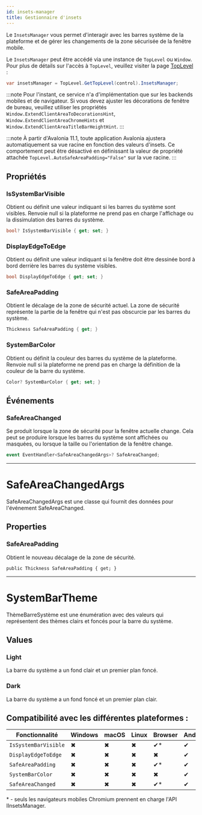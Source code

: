 ```yaml
---
id: insets-manager
title: Gestionnaire d'insets
---
```


Le `InsetsManager` vous permet d'interagir avec les barres système de la plateforme et de gérer les changements de la zone sécurisée de la fenêtre mobile.

Le `InsetsManager` peut être accédé via une instance de `TopLevel` ou `Window`. Pour plus de détails sur l'accès à `TopLevel`, veuillez visiter la page [TopLevel](../toplevel) :

```cs
var insetsManager = TopLevel.GetTopLevel(control).InsetsManager;
```

:::note
Pour l'instant, ce service n'a d'implémentation que sur les backends mobiles et de navigateur. Si vous devez ajuster les décorations de fenêtre de bureau, veuillez utiliser les propriétés `Window.ExtendClientAreaToDecorationsHint`, `Window.ExtendClientAreaChromeHints` et `Window.ExtendClientAreaTitleBarHeightHint`.
:::

:::note
À partir d'Avalonia 11.1, toute application Avalonia ajustera automatiquement sa vue racine en fonction des valeurs d'insets. Ce comportement peut être désactivé en définissant la valeur de propriété attachée `TopLevel.AutoSafeAreaPadding="False"` sur la vue racine.
:::

## Propriétés

### IsSystemBarVisible
Obtient ou définit une valeur indiquant si les barres du système sont visibles. Renvoie null si la plateforme ne prend pas en charge l'affichage ou la dissimulation des barres du système.

```cs
bool? IsSystemBarVisible { get; set; }
```

### DisplayEdgeToEdge
Obtient ou définit une valeur indiquant si la fenêtre doit être dessinée bord à bord derrière les barres du système visibles.

```cs
bool DisplayEdgeToEdge { get; set; }
```

### SafeAreaPadding
Obtient le décalage de la zone de sécurité actuel. La zone de sécurité représente la partie de la fenêtre qui n'est pas obscurcie par les barres du système.

```cs
Thickness SafeAreaPadding { get; }
```

### SystemBarColor
Obtient ou définit la couleur des barres du système de la plateforme. Renvoie null si la plateforme ne prend pas en charge la définition de la couleur de la barre du système.

```cs
Color? SystemBarColor { get; set; }
```

## Événements

### SafeAreaChanged
Se produit lorsque la zone de sécurité pour la fenêtre actuelle change. Cela peut se produire lorsque les barres du système sont affichées ou masquées, ou lorsque la taille ou l'orientation de la fenêtre change.

```cs
event EventHandler<SafeAreaChangedArgs>? SafeAreaChanged;
```

---

# SafeAreaChangedArgs
SafeAreaChangedArgs est une classe qui fournit des données pour l'événement SafeAreaChanged.

## Properties 

### SafeAreaPadding
Obtient le nouveau décalage de la zone de sécurité.

```
public Thickness SafeAreaPadding { get; }
```

---

# SystemBarTheme
ThèmeBarreSystème est une énumération avec des valeurs qui représentent des thèmes clairs et foncés pour la barre du système.

## Values

### Light
La barre du système a un fond clair et un premier plan foncé.

### Dark
La barre du système a un fond foncé et un premier plan clair.

## Compatibilité avec les différentes plateformes :

| Fonctionnalité        | Windows | macOS | Linux | Browser | Android |  iOS | Tizen |
|---------------|-------|-------|-------|-------|-------|-------|-------|
| `IsSystemBarVisible` | ✖ | ✖ | ✖ | ✔* | ✔ | ✔ | ✖ |
| `DisplayEdgeToEdge` | ✖ | ✖ | ✖ | ✖  | ✔ | ✔ | ✖ |
| `SafeAreaPadding` | ✖ | ✖ | ✖ | ✔* | ✔ | ✔ | ✖ |
| `SystemBarColor` | ✖ | ✖ | ✖ | ✖ | ✔ | ✖ | ✖ |
| `SafeAreaChanged` | ✖ | ✖ | ✖ | ✔* | ✔ | ✔ | ✖ |

\* - seuls les navigateurs mobiles Chromium prennent en charge l'API IInsetsManager.